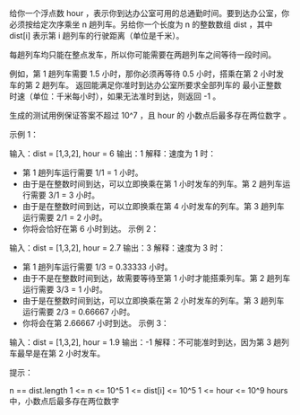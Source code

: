 给你一个浮点数 hour ，表示你到达办公室可用的总通勤时间。要到达办公室，你必须按给定次序乘坐
n 趟列车。另给你一个长度为 n 的整数数组 dist ，其中 dist[i] 表示第 i 趟列车的行驶距离（单位是千米）。

每趟列车均只能在整点发车，所以你可能需要在两趟列车之间等待一段时间。

例如，第 1 趟列车需要 1.5 小时，那你必须再等待 0.5 小时，搭乘在第 2 小时发车的第 2 趟列车。
返回能满足你准时到达办公室所要求全部列车的 最小正整数 时速（单位：千米每小时），如果无法准时到达，则返回
-1 。

生成的测试用例保证答案不超过 10^7 ，且 hour 的 小数点后最多存在两位数字 。

示例 1：

输入：dist = [1,3,2], hour = 6
输出：1
解释：速度为 1 时：

- 第 1 趟列车运行需要 1/1 = 1 小时。
- 由于是在整数时间到达，可以立即换乘在第 1 小时发车的列车。第 2 趟列车运行需要 3/1 = 3 小时。
- 由于是在整数时间到达，可以立即换乘在第 4 小时发车的列车。第 3 趟列车运行需要 2/1 = 2 小时。
- 你将会恰好在第 6 小时到达。
  示例 2：

输入：dist = [1,3,2], hour = 2.7
输出：3
解释：速度为 3 时：

- 第 1 趟列车运行需要 1/3 = 0.33333 小时。
- 由于不是在整数时间到达，故需要等待至第 1 小时才能搭乘列车。第 2 趟列车运行需要 3/3 = 1
  小时。
- 由于是在整数时间到达，可以立即换乘在第 2 小时发车的列车。第 3 趟列车运行需要 2/3 =
  0.66667 小时。
- 你将会在第 2.66667 小时到达。
  示例 3：

输入：dist = [1,3,2], hour = 1.9
输出：-1
解释：不可能准时到达，因为第 3 趟列车最早是在第 2 小时发车。

提示：

n == dist.length
1 <= n <= 10^5
1 <= dist[i] <= 10^5
1 <= hour <= 10^9
hours 中，小数点后最多存在两位数字
